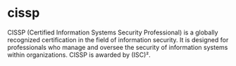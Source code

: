 # cissp
CISSP (Certified Information Systems Security Professional) is a globally recognized certification in the field of information security. It is designed for professionals who manage and oversee the security of information systems within organizations. CISSP is awarded by (ISC)².
